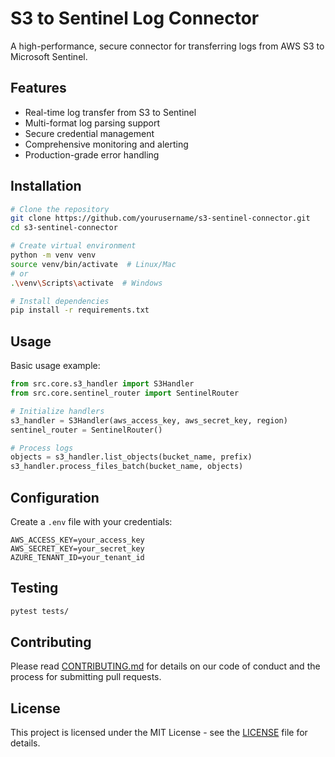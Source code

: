 # S3 to Sentinel Log Connector

A high-performance, secure connector for transferring logs from AWS S3 to Microsoft Sentinel.

## Features
- Real-time log transfer from S3 to Sentinel
- Multi-format log parsing support
- Secure credential management
- Comprehensive monitoring and alerting
- Production-grade error handling

## Installation

```bash
# Clone the repository
git clone https://github.com/yourusername/s3-sentinel-connector.git
cd s3-sentinel-connector

# Create virtual environment
python -m venv venv
source venv/bin/activate  # Linux/Mac
# or
.\venv\Scripts\activate  # Windows

# Install dependencies
pip install -r requirements.txt
```

## Usage

Basic usage example:
```python
from src.core.s3_handler import S3Handler
from src.core.sentinel_router import SentinelRouter

# Initialize handlers
s3_handler = S3Handler(aws_access_key, aws_secret_key, region)
sentinel_router = SentinelRouter()

# Process logs
objects = s3_handler.list_objects(bucket_name, prefix)
s3_handler.process_files_batch(bucket_name, objects)
```

## Configuration

Create a `.env` file with your credentials:
```
AWS_ACCESS_KEY=your_access_key
AWS_SECRET_KEY=your_secret_key
AZURE_TENANT_ID=your_tenant_id
```

## Testing
```bash
pytest tests/
```

## Contributing
Please read [CONTRIBUTING.md](CONTRIBUTING.md) for details on our code of conduct and the process for submitting pull requests.

## License
This project is licensed under the MIT License - see the [LICENSE](LICENSE) file for details.